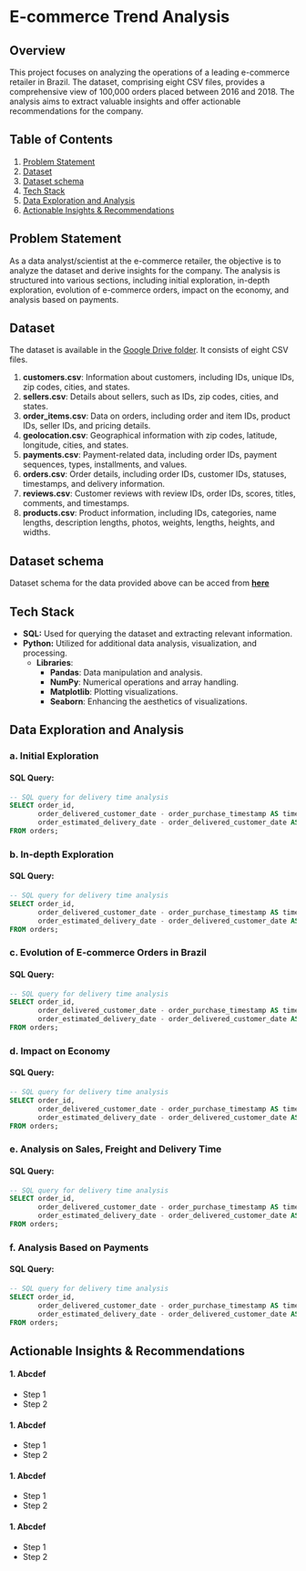 
# E-commerce Trend Analysis


## Overview
This project focuses on analyzing the operations of a leading e-commerce retailer in Brazil. The dataset, comprising eight CSV files, provides a comprehensive view of 100,000 orders placed between 2016 and 2018. The analysis aims to extract valuable insights and offer actionable recommendations for the company.

## Table of Contents
1. [Problem Statement](#problem-statement)
2. [Dataset](#dataset)
3. [Dataset schema](#Dataset-schema)
4. [Tech Stack](#Tech-Stack)
5. [Data Exploration and Analysis](#Data-Exploration-and-Analysis)
6. [Actionable Insights & Recommendations](#actionable-insights--recommendations)

## Problem Statement

As a data analyst/scientist at the e-commerce retailer, the objective is to analyze the dataset and derive insights for the company. The analysis is structured into various sections, including initial exploration, in-depth exploration, evolution of e-commerce orders, impact on the economy, and analysis based on payments.

## Dataset

The dataset is available in the [Google Drive folder](https://drive.google.com/drive/folders/1TGEc66YKbD443nslRi1bWgVd238gJCnb). It consists of eight CSV files.

1. **customers.csv**: Information about customers, including IDs, unique IDs, zip codes, cities, and states.
2. **sellers.csv**: Details about sellers, such as IDs, zip codes, cities, and states.
3. **order_items.csv**: Data on orders, including order and item IDs, product IDs, seller IDs, and pricing details.
4. **geolocation.csv**: Geographical information with zip codes, latitude, longitude, cities, and states.
5. **payments.csv**: Payment-related data, including order IDs, payment sequences, types, installments, and values.
6. **orders.csv**: Order details, including order IDs, customer IDs, statuses, timestamps, and delivery information.
7. **reviews.csv**: Customer reviews with review IDs, order IDs, scores, titles, comments, and timestamps.
8. **products.csv**: Product information, including IDs, categories, name lengths, description lengths, photos, weights, lengths, heights, and widths.

## Dataset schema
Dataset schema for the data provided above can be acced from [**here**](https://drive.google.com/file/d/1fMIzsB2AN5Cwu8EUt8bU3LYUc6w3NCI-/view?usp=drive_link)

## Tech Stack

- **SQL:** Used for querying the dataset and extracting relevant information.
- **Python:** Utilized for additional data analysis, visualization, and processing.
  - **Libraries**:
    - **Pandas**: Data manipulation and analysis.
    - **NumPy**: Numerical operations and array handling.
    - **Matplotlib**: Plotting visualizations.
    - **Seaborn**: Enhancing the aesthetics of visualizations.
## Data Exploration and Analysis

### a. Initial Exploration

#### SQL Query:
```sql
-- SQL query for delivery time analysis
SELECT order_id,
       order_delivered_customer_date - order_purchase_timestamp AS time_to_deliver,
       order_estimated_delivery_date - order_delivered_customer_date AS diff_estimated_delivery
FROM orders;
```
### b. In-depth Exploration

#### SQL Query:
```sql
-- SQL query for delivery time analysis
SELECT order_id,
       order_delivered_customer_date - order_purchase_timestamp AS time_to_deliver,
       order_estimated_delivery_date - order_delivered_customer_date AS diff_estimated_delivery
FROM orders;
```
### c. Evolution of E-commerce Orders in Brazil

#### SQL Query:
```sql
-- SQL query for delivery time analysis
SELECT order_id,
       order_delivered_customer_date - order_purchase_timestamp AS time_to_deliver,
       order_estimated_delivery_date - order_delivered_customer_date AS diff_estimated_delivery
FROM orders;
```
### d. Impact on Economy

#### SQL Query:
```sql
-- SQL query for delivery time analysis
SELECT order_id,
       order_delivered_customer_date - order_purchase_timestamp AS time_to_deliver,
       order_estimated_delivery_date - order_delivered_customer_date AS diff_estimated_delivery
FROM orders;
```
### e. Analysis on Sales, Freight and Delivery Time

#### SQL Query:
```sql
-- SQL query for delivery time analysis
SELECT order_id,
       order_delivered_customer_date - order_purchase_timestamp AS time_to_deliver,
       order_estimated_delivery_date - order_delivered_customer_date AS diff_estimated_delivery
FROM orders;
```


### f. Analysis Based on Payments

#### SQL Query:
```sql
-- SQL query for delivery time analysis
SELECT order_id,
       order_delivered_customer_date - order_purchase_timestamp AS time_to_deliver,
       order_estimated_delivery_date - order_delivered_customer_date AS diff_estimated_delivery
FROM orders;
```


## Actionable Insights & Recommendations

#### 1. Abcdef
- Step 1
- Step 2
#### 1. Abcdef
- Step 1
- Step 2
#### 1. Abcdef
- Step 1
- Step 2
#### 1. Abcdef
- Step 1
- Step 2
